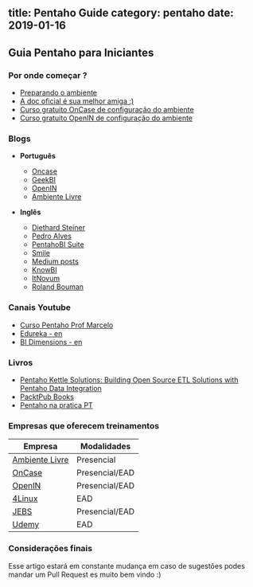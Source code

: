 title: Pentaho Guide
category: pentaho
date: 2019-01-16
------------------------------------

## Guia Pentaho para Iniciantes

### Por onde começar ?
- [Preparando o ambiente](#/blog/trilha-pentaho-init/2018/trilha-1-overview-prepare)
- [A doc oficial é sua melhor amiga :)](https://help.pentaho.com/Documentation/)
- [Curso gratuito OnCase de configuração do ambiente ](https://treinamentos.oncase.com.br/p/pentaho-install-config)
- [Curso gratuito OpenIN de configuração do ambiente ](https://ead.openin.com.br/curso/preparacao-ambiente-versao-8/)

### Blogs

- **Português**

  - [Oncase](http://blog.oncase.com.br/)
  - [GeekBI](https://geekbi.wordpress.com/)
  - [OpenIN](https://openin.com.br/blog/)
  - [Ambiente Livre](http://blogs.ambientelivre.com.br)

- **Inglês**

  - [Diethard Steiner](http://diethardsteiner.github.io/list.html)
  - [Pedro Alves](http://pedroalves-bi.blogspot.com/)
  - [PentahoBI Suite](http://pentaho-bi-suite.blogspot.com/)
  - [Smile](http://blog.smile.fr/Pentaho)
  - [Medium posts](https://medium.com/search?q=pentaho)
  - [KnowBI](http://blog.know.bi/tag/pentaho-data-integration)
  - [ItNovum](https://it-novum.com/blog/category/business-intelligence)
  - [Roland Bouman](http://rpbouman.blogspot.com/)


### Canais Youtube

- [Curso Pentaho Prof Marcelo](https://www.youtube.com/watch?v=Y4xdD2BUTEk&list=PLG_hvke1jYoQ1YFB4x3QKg0I0Qbk9--QD)
- [Edureka - en](https://www.youtube.com/watch?v=nYI7A9giFzE&list=PL9ooVrP1hQOGYQ3pxPIhGim67lOR0qP_6)
- [BI Dimensions - en](https://www.youtube.com/user/BIDimensions/videos)

### Livros
- [Pentaho Kettle Solutions: Building Open Source ETL Solutions with Pentaho Data Integration](https://www.wiley.com/en-us/Pentaho+Kettle+Solutions%3A+Building+Open+Source+ETL+Solutions+with+Pentaho+Data+Integration-p-9780470947524)
- [PacktPub Books](https://search.packtpub.com/?query=pentaho&refinementList%5Breleased%5D%5B0%5D=Available)
- [Pentaho na pratica PT](https://www.amazon.com.br/Pentaho-na-Pr%C3%A1tica-Segunda-Edi%C3%A7%C3%A3o-ebook/dp/B00CEQFDU0/ref=sr_1_1?__mk_pt_BR=%C3%85M%C3%85%C5%BD%C3%95%C3%91&keywords=pentaho&qid=1549126066&sr=8-1)


### Empresas que oferecem treinamentos 

Empresa | Modalidades 
--- | --- 
[Ambiente Livre](http://www.ambientelivre.com.br/) | Presencial 
[OnCase](https://treinamentos.oncase.com.br/) | Presencial/EAD 
[OpenIN](https://openin.com.br/) | Presencial/EAD 
[4Linux](https://www.4linux.com.br/curso/business-intelligence-com-pentaho) | EAD
[JEBS](http://www.jebsweb.com.br) | Presencial/EAD
[Udemy](https://www.udemy.com/courses/search/?src=ukw&q=pentaho) | EAD

### Considerações finais
Esse artigo estará em constante mudança em caso de sugestões podes mandar um Pull Request es muito bem vindo :)
